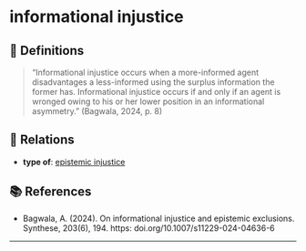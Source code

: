 # informational injustice

## 📖 Definitions

> “Informational injustice occurs when a more-informed agent disadvantages a less-informed using the surplus information the former has. Informational injustice occurs if and only if an agent is wronged owing to his or her lower position in an informational asymmetry.” (Bagwala, 2024, p. 8)

## 🔗 Relations

- **type of**: [epistemic injustice](./epistemic-injustice.md)

## 📚 References

- Bagwala, A. (2024). On informational injustice and epistemic exclusions. Synthese, 203(6), 194. https: doi.org/10.1007/s11229-024-04636-6

---

<script src="https://giscus.app/client.js"
                data-repo="natesheehan/conceptcartography"
                data-repo-id="R_kgDOPB5QiQ"
                data-category="General"
                data-category-id="DIC_kwDOPB5Qic4CsAxd"
                data-mapping="pathname"
                data-strict="0"
                data-reactions-enabled="1"
                data-emit-metadata="0"
                data-input-position="bottom"
                data-theme="catppuccin_mocha"
                data-lang="en"
                crossorigin="anonymous"
                async>
        </script>
        